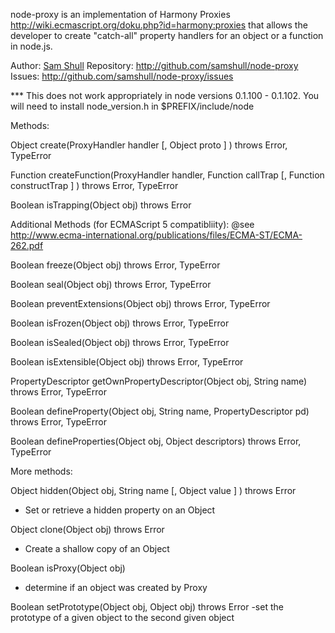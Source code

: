 node-proxy is an implementation of Harmony Proxies http://wiki.ecmascript.org/doku.php?id=harmony:proxies
that allows the developer to create "catch-all" property handlers for an object or a function in node.js.

Author: <a href="https://github.com/samshull/google-profile-experiment" rel="author">Sam Shull</a>
Repository: http://github.com/samshull/node-proxy
Issues: http://github.com/samshull/node-proxy/issues

*** This does not work appropriately in node versions 0.1.100 - 0.1.102. You will need to install node_version.h in $PREFIX/include/node

Methods:

Object create(ProxyHandler handler [, Object proto ] ) throws Error, TypeError

Function createFunction(ProxyHandler handler, Function callTrap [, Function constructTrap ] ) throws Error, TypeError

Boolean isTrapping(Object obj) throws Error


Additional Methods (for ECMAScript 5 compatibliity): @see http://www.ecma-international.org/publications/files/ECMA-ST/ECMA-262.pdf

Boolean freeze(Object obj) throws Error, TypeError

Boolean seal(Object obj) throws Error, TypeError

Boolean preventExtensions(Object obj) throws Error, TypeError

Boolean isFrozen(Object obj) throws Error, TypeError

Boolean isSealed(Object obj) throws Error, TypeError

Boolean isExtensible(Object obj) throws Error, TypeError

PropertyDescriptor getOwnPropertyDescriptor(Object obj, String name) throws Error, TypeError

Boolean defineProperty(Object obj, String name, PropertyDescriptor pd) throws Error, TypeError

Boolean defineProperties(Object obj, Object descriptors) throws Error, TypeError


More methods:

Object hidden(Object obj, String name [, Object value ] ) throws Error
- Set or retrieve a hidden property on an Object

Object clone(Object obj) throws Error
- Create a shallow copy of an Object

Boolean isProxy(Object obj)
- determine if an object was created by Proxy

Boolean setPrototype(Object obj, Object obj) throws Error
-set the prototype of a given object to the second given object
